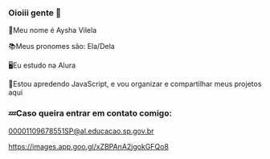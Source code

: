 ### Oioiii gente 👋

🤍Meu nome é Aysha Vilela

📚Meus pronomes são: Ela/Dela

🖥Eu estudo na Alura

💭Estou apredendo JavaScript, e vou organizar e compartilhar meus projetos aqui

### 💤Caso queira entrar em contato comigo: 
00001109678551SP@al.educacao.sp.gov.br

https://images.app.goo.gl/xZBPAnA2jgokGFQo8
